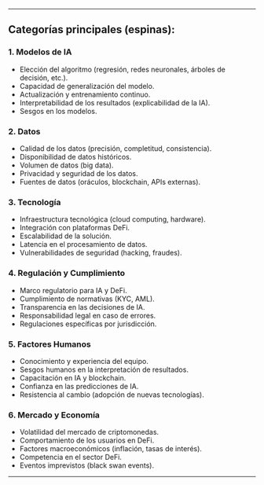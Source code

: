 
---

## Categorías principales (espinas):

### 1. Modelos de IA
- Elección del algoritmo (regresión, redes neuronales, árboles de decisión, etc.).
- Capacidad de generalización del modelo.
- Actualización y entrenamiento continuo.
- Interpretabilidad de los resultados (explicabilidad de la IA).
- Sesgos en los modelos.

### 2. Datos
- Calidad de los datos (precisión, completitud, consistencia).
- Disponibilidad de datos históricos.
- Volumen de datos (big data).
- Privacidad y seguridad de los datos.
- Fuentes de datos (oráculos, blockchain, APIs externas).

### 3. Tecnología
- Infraestructura tecnológica (cloud computing, hardware).
- Integración con plataformas DeFi.
- Escalabilidad de la solución.
- Latencia en el procesamiento de datos.
- Vulnerabilidades de seguridad (hacking, fraudes).

### 4. Regulación y Cumplimiento
- Marco regulatorio para IA y DeFi.
- Cumplimiento de normativas (KYC, AML).
- Transparencia en las decisiones de IA.
- Responsabilidad legal en caso de errores.
- Regulaciones específicas por jurisdicción.

### 5. Factores Humanos
- Conocimiento y experiencia del equipo.
- Sesgos humanos en la interpretación de resultados.
- Capacitación en IA y blockchain.
- Confianza en las predicciones de IA.
- Resistencia al cambio (adopción de nuevas tecnologías).

### 6. Mercado y Economía
- Volatilidad del mercado de criptomonedas.
- Comportamiento de los usuarios en DeFi.
- Factores macroeconómicos (inflación, tasas de interés).
- Competencia en el sector DeFi.
- Eventos imprevistos (black swan events).

---
